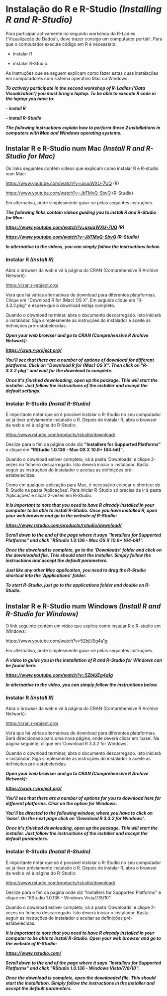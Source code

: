 
# Instalação do R e R-Studio ***(Installing R and R-Studio)***

Para participar activamente no segundo workshop do R-Ladies (‘Visualização de Dados’), deve trazer consigo um computador portátil. Para que o computador execute código em R é necessário: 

 - instalar R
 
 - instalar R-Studio.
 
As instruções que se seguem explicam como fazer estas duas instalações em computadores com sistema operativo Mac ou Windows.

***To actively participate in the second workshop of R-Ladies (‘Data Visualization’) you must bring a laptop. To be able to execute R code in the laptop you have to:***

 ***- install R*** 
 
 ***- install R-Studio***
 
***The following instructions explain how to perform these 2 installations in computers with Mac and Windows operating systems.***

## Instalar R e R-Studio num Mac ***(Install R and R-Studio for Mac)***

Os links seguintes contêm vídeos que explicam como instalar R e R-studio num Mac:

https://www.youtube.com/watch?v=uxuuWXU-7UQ (R)

https://www.youtube.com/watch?v=JbTMvQ-SbvQ (R-Studio)

Em alternativa, pode simplesmente guiar-se pelas seguintes instruções.

***The following links contain videos guiding you to install R and R-Studio for Mac:***

***https://www.youtube.com/watch?v=uxuuWXU-7UQ (R)***

***https://www.youtube.com/watch?v=JbTMvQ-SbvQ (R-Studio)***

***In alternative to the videos, you can simply follow the instructions below.***

### Instalar R ***(Install R)***
Abra o browser da web e vá à página do CRAN (Comprehensive R Archive Network):

https://cran.r-project.org/

Verá que há várias alternativas de download para diferentes plataformas. Clique em "Download R for (Mac) OS X". Em seguida clique em "R-3.3.2.pkg" e espere que o download esteja completo.

Quando o download terminar, abra o documento descarregado. Isto iniciará o instalador. Siga simplesmente as instruções do instalador e aceite as definições pré-estabelecidas.

***Open your web browser and go to CRAN (Comprehensive R Archive Network):***

***https://cran.r-project.org/***

***You'll see that there are a number of options of download for different platforms. Click on "Download R for (Mac) OS X". Then click on "R-3.3.2.pkg" and wait for the download to complete.***
 
***Once it's finished downloading, open up the package. This will start the installer. Just follow the instructions of the installer and accept the default settings.***

### Instalar R-Studio ***(Install R-Studio)***
É importante notar que só é possível instalar o R-Studio no seu computador se já tiver préviamente instalado o R. Depois de instalar R, abra o browser da web e vá à página do R-Studio:

https://www.rstudio.com/products/rstudio/download/

Deslize para o fim da página onde diz **"Installers for Supported Platforms"** e clique em **"RStudio 1.0.136 - Mac OS X 10.6+ (64-bit)"**. 

Quando o download estiver completo, vá à pasta ‘Downloads’ e clique 2-vezes no ficheiro descarregado. Isto deverá iniciar o instalador. Basta seguir as instruções do instalador e aceitas as definições pré-estabelecidas.

Como em qualquer aplicação para Mac, é necessário colocar o shortcut do R-Studio na pasta ‘Aplicações’. Para iniciar R-Studio só precisa de ir à pasta ‘Aplicações’ e clicar 2-vezes em R-Studio.

***It is important to note that you need to have R already installed in your computer to be able to install R-Studio. Once you have installed R, open your web browser and go to the website of R-Studio:***

***https://www.rstudio.com/products/rstudio/download/***

***Scroll down to the end of the page where it says "Installers for Supported Platforms" and click "RStudio 1.0.136 - Mac OS X 10.6+ (64-bit)".*** 

***Once the download is complete, go to the ‘Downloads’ folder and click on the downloaded file. This should start the installer. Simply follow the instructions and accept the default parameters.***

***Just like any other Mac application, you need to drag the R-Studio shortcut into the ‘Applications’ folder.***

***To start R-Studio, just go to the applications folder and double on R-Studio.***


## Instalar R e R-Studio num Windows ***(Install R and R-Studio for Windows)***

O link seguinte contém um video que explica como instalar R e R-studio em Windows:

https://www.youtube.com/watch?v=5ZbjUEg4a1g

Em alternativa, pode simplesmente guiar-se pelas seguintes instruções.

***A video to guide you in the installation of R and R-Studio for Windows can be found here:***

***https://www.youtube.com/watch?v=5ZbjUEg4a1g***

***In alternative to the video, you can simply follow the instructions below.***


### Instalar R ***(Install R)***
Abra o browser da web e vá à página do CRAN (Comprehensive R Archive Network):

https://cran.r-project.org/

Verá que há várias alternativas de download para diferentes plataformas. Será direccionado para uma nova página, onde deverá clicar em ‘base’. Na página seguinte, clique em ‘Download R 3.3.2 for Windows’.

Quando o download terminar, abra o documento descarregado. Isto iniciará o instalador. Siga simplesmente as instruções do instalador e aceite as definições pré-estabelecidas.

***Open your web browser and go to CRAN (Comprehensive R Archive Network):***

***https://cran.r-project.org/***

***You'll see that there are a number of options for you to download here for different platforms. Click on the option for Windows.*** 

 ***You’ll be directed to the following window, where you have to click on ‘base’. On the next page click on ‘Download R 3.3.2 for Windows’.*** 

***Once it's finished downloading, open up the package. This will start the installer. Just follow the instructions of the installer and accept the default parameters.***


### Instalar R-Studio ***(Install R-Studio)***

É importante notar que só é possível instalar o R-Studio no seu computador se já tiver préviamente instalado o R. Depois de instalar R, abra o browser da web e vá à página do R-Studio:

https://www.rstudio.com/products/rstudio/download/

Deslize para o fim da pagina onde diz "Installers for Supported Platforms" e clique em "RStudio 1.0.136 - Windows Vista/7/8/10". 

Quando o download estiver completo, vá à pasta ‘Downloads’ e clique 2-vezes no ficheiro descarregado. Isto deverá iniciar o instalador. Basta seguir as instruções do instalador e aceitar as definições pré-estabelecidas.

***It is important to note that you need to have R already installed in your computer to be able to install R-Studio. Open your web browser and go to the website of R-Studio:***

***https://www.rstudio.com/***

***Scroll down to the end of the page where it says "Installers for Supported Platforms" and click "RStudio 1.0.136 - Windows Vista/7/8/10".*** 

***Once the download is complete, open the downloaded file. This should start the installation. Simply follow the instructions in the installer and accept the default parameters.***

